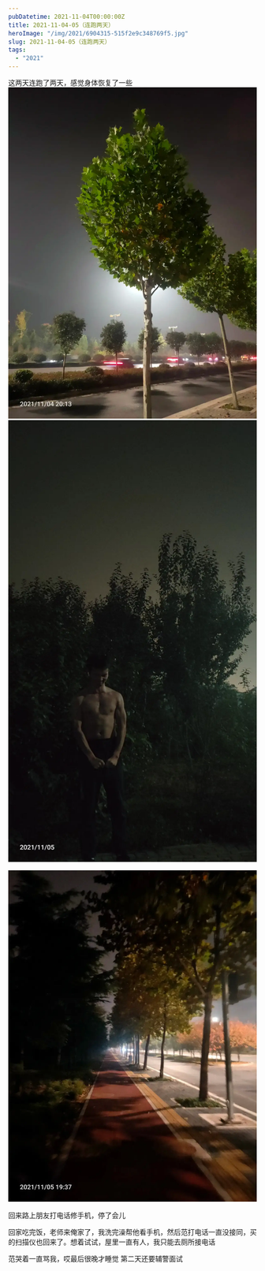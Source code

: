 ```yaml
---
pubDatetime: 2021-11-04T00:00:00Z
title: 2021-11-04-05（连跑两天）
heroImage: "/img/2021/6904315-515f2e9c348769f5.jpg"
slug: 2021-11-04-05（连跑两天）
tags:
  - "2021"
---
```


这两天连跑了两天，感觉身体恢复了一些
![](../../../../public/img/2021/6904315-515f2e9c348769f5.jpg)
![](../../../../public/img/2021/6904315-7503be781ecd2c01.jpg)

![](../../../../public/img/2021/6904315-8bc2aff576f84484.jpg)

回来路上朋友打电话修手机，停了会儿

回家吃完饭，老师来俺家了，我洗完澡帮他看手机，然后范打电话一直没接同，买的扫描仪也回来了。想着试试，屋里一直有人，我只能去厕所接电话

范哭着一直骂我，哎最后很晚才睡觉
第二天还要辅警面试
